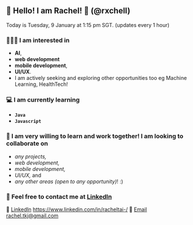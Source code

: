 ## 👋 Hello! I am Rachel! 🤩 (@rxchell)
Today is Tuesday, 9 January at 1:15 pm SGT. (updates every 1 hour)

### 👩🏻‍💻 I am interested in 
- **AI**,
- **web development**
- **mobile development**,
- **UI/UX**.
- I am actively seeking and exploring other opportunities too eg Machine Learning, HealthTech!

### 💻 I am currently learning 
- **`Java`**
- **`Javascript`**

### 💞️ I am very willing to learn and work together! I am looking to collaborate on 
- _any projects,_
- _web development,_
- _mobile development,_
- _UI/UX,_ and
- _any other areas (open to any opportunity)_! :)

### 💬 Feel free to contact me at [LinkedIn](https://www.linkedin.com/in/racheltai-/)
🔔 [LinkedIn](https://www.linkedin.com/in/racheltai-/) https://www.linkedin.com/in/racheltai-/
📧 [Email](rachel.tkj@gmail.com) rachel.tkj@gmail.com

<!---
rxchell/rxchell is a ✨ special ✨ repository because its `README.md` (this file) appears on the GitHub profile.
